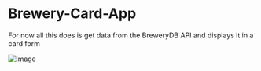 # Brewery-Card-App

For now all this does is get data from the BreweryDB API and displays it in a card form

![image](/src/screenshots/preview.gif?raw=true "Preview")
